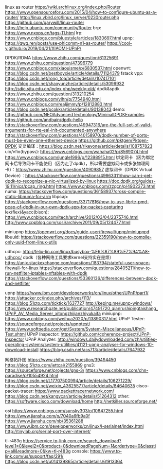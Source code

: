 linux as router
https://wiki.archlinux.org/index.php/Router
https://www.opensourceforu.com/2015/04/how-to-configure-ubuntu-as-a-router/
http://linux.vbird.org/linux_server/0230router.php
https://github.com/garywill/linux-router
https://help.ubuntu.com/community/Router
brp: https://www.nxops.cn/tags-11.html
lrp: https://www.cnblogs.com/bluestyle/articles/1830697.html
upnp: https://qwq.ren/posts/use-phicomm-n1-as-router/
https://cool-y.github.io/2019/04/21/XIAOMI-UPnP/



DPDK/RDMA
https://www.zhihu.com/question/61325691
https://www.zhihu.com/question/47396779
https://www.cnblogs.com/xiaouisme/p/6830537.html
openwrt: https://blog.csdn.net/bestboyxie/article/details/71124379
fstack vpp: https://blog.csdn.net/rong_toa/article/details/107417101
https://blog.csdn.net/shaoyunzhe/article/details/53096932
http://sdic.sjtu.edu.cn/index.php/weekly-old/
dpdk&spdk
https://www.zhihu.com/question/313210254
https://www.cnblogs.com/vlhn/p/7754940.html
https://www.cnblogs.com/realjimmy/p/12812883.html
https://blog.csdn.net/pcokk/article/details/90138043
demo: https://github.com/NEOAdvancedTechnology/MinimalDPDKExamples
https://github.com/andbain/dpdk-hello
https://stackoverflow.com/questions/49947316/are-the-full-set-of-valid-arguments-for-rte-eal-init-documented-anywhere
https://stackoverflow.com/questions/40158970/dpdk-number-of-ports-must-be-even-one-ethernet-device
https://github.com/pktgen/Pktgen-DPDK
交叉编译：https://blog.csdn.net/rikeyone/article/details/108757823
uio/vfio(bypass): https://www.cnblogs.com/wahaha02/p/8569074.html
https://www.cnblogs.com/jungle1996/p/12398915.html
绑定网卡（因为绑定网卡后导致网卡不能使用（因为走了dpdk），所以需要虚拟网卡或多张物理网卡）：https://www.zhihu.com/question/40909857
虚拟网卡（DPDK Virtual Device）：https://stackoverflow.com/questions/49963311/how-can-i-get-dpdk-to-recognize-a-nic-virtualized-by-linux
https://doc.dpdk.org/guides-19.11/nics/pcap_ring.html
https://www.cnblogs.com/zzqcn/p/4902373.html
numa: https://stackoverflow.com/questions/36158937/cross-compile-static-libnuma-for-arm
libpcap: https://stackoverflow.com/questions/33717816/how-to-use-librte-pmd-pcap-of-dpdk-in-our-own-dpdk-app-for-packet-capturing
lex(flex)&yacc(bison): https://www.cnblogs.com/itech/archive/2012/03/04/2375746.html
http://www.cppblog.com/sosi/archive/2011/09/05/124477.html

miniupnp
https://openwrt.org/docs/guide-user/firewall/upnp/miniupnpd
libuuid: https://stackoverflow.com/questions/22359190/how-to-compile-only-uuid-from-linux-utils

udhcpc: http://felix-lin.com/linux/busybox-%E6%87%89%E7%94%A8-udhcpc/
dpdk（各种网络工具要求kernel支持实在是烦）
https://unix.stackexchange.com/questions/183794/stateful-user-space-firewall-for-linux
https://stackoverflow.com/questions/28405211/how-to-run-netfilter-iptables-nftables-with-dpdk
https://stackoverflow.com/questions/53360136/differences-between-dpdk-and-netfilter

upnp
https://www.ibm.com/developerworks/cn/linux/other/UPnP/part1/
https://attacker.cc/index.php/archives/113/
https://blog.51cto.com/ticktick/1637727
http://keping.me/upnp-windows/
https://www.researchgate.net/publication/47491720_qianrushipingtaishang_UPnP_AV_Media_Server_xitongzhijianzhiyukaifa
miniupnp: https://www.cnblogs.com/weihua2020/p/13890317.html
UPnP Tester: https://sourceforge.net/projects/upnptest/
https://www.softpedia.com/get/System/System-Miscellaneous/UPnP-Test.shtml
UPnP Inspector: https://github.com/coherence-project/UPnP-Inspector
UPnP Analyzer: http://windows.dailydownloaded.com/zh/utilities-operating-systems/system-utilities/41121-upnp-analyser-for-windows-10-download-install
https://blog.csdn.net/acs713/article/details/7647932

网络拓扑图
https://www.zhihu.com/question/39494450
https://blog.51cto.com/jettcai/2155869
gns3: https://sourceforge.net/projects/gns-3/
https://www.cnblogs.com/chn-paradise/p/10554924.html
https://blog.csdn.net/L17707500994/article/details/106271229/
https://blog.csdn.net/weixin_43625577/article/details/84640635
cisco-packet-tracer: https://www.packettracernetwork.com/
https://blog.csdn.net/kangvcar/article/details/51264312
other: https://software.cisco.com/download/home
http://netkiller.sourceforge.net/

osi
https://www.cnblogs.com/sunsky303/p/10647255.html
https://www.jianshu.com/p/7040a6fb9a0f
https://www.jianshu.com/nb/35361288
https://www.ibm.com/developerworks/cn/linux/l-serialnet/index.html
http://tinylab.org/serial-port-over-internet/


tl-r483g
https://service.tp-link.com.cn/search_download?level1=0&level2=0&product=0&downloadPageNum=1&ordertype=0&classtip=all&readmore=0&kw=tl-r483g
console: https://www.tp-link.com/us/support/faq/291/
https://blog.csdn.net/u014139865/article/details/61913364



